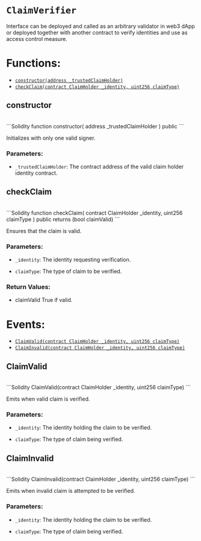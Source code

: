 # `ClaimVerifier`

Interface can be deployed and called as an arbitrary validator in web3 dApp or deployed together with another contract to verify identities and use as access control measure.


# Functions:
- [`constructor(address _trustedClaimHolder)`](#ClaimVerifier-constructor-address-)
- [`checkClaim(contract ClaimHolder _identity, uint256 claimType)`](#ClaimVerifier-checkClaim-contract-ClaimHolder-uint256-)

## constructor
<br>
```Solidity
function constructor(
  address _trustedClaimHolder
) public
```

Initializes with only one valid signer.

### Parameters:
- `_trustedClaimHolder`: The contract address of the valid claim holder identity contract.
## checkClaim
<br>
```Solidity
function checkClaim(
  contract ClaimHolder _identity,
  uint256 claimType
) public returns (bool claimValid)
```

Ensures that the claim is valid.

### Parameters:
- `_identity`: The identity requesting verification.

- `claimType`: The type of claim to be verified.

### Return Values:
- claimValid True if valid.

# Events:
- [`ClaimValid(contract ClaimHolder _identity, uint256 claimType)`](#ClaimVerifier-ClaimValid-contract-ClaimHolder-uint256-)
- [`ClaimInvalid(contract ClaimHolder _identity, uint256 claimType)`](#ClaimVerifier-ClaimInvalid-contract-ClaimHolder-uint256-)

## ClaimValid

<br>
```Solidity
ClaimValid(contract ClaimHolder _identity, uint256 claimType)
```

Emits when valid claim is verified.

### Parameters:
- `_identity`: The identity holding the claim to be verified.

- `claimType`: The type of claim being verified.
## ClaimInvalid

<br>
```Solidity
ClaimInvalid(contract ClaimHolder _identity, uint256 claimType)
```

Emits when invalid claim is attempted to be verified.

### Parameters:
- `_identity`: The identity holding the claim to be verified.

- `claimType`: The type of claim being verified.
